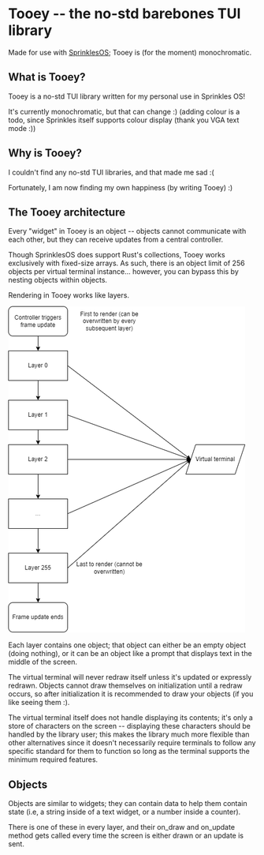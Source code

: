 # Tooey -- the no-std barebones TUI library

Made for use with [SprinklesOS](https://github.com/T-O-R-U-S/sprinkles_os); Tooey is (for the moment) monochromatic.

## What is Tooey?

Tooey is a no-std TUI library written for my personal use in Sprinkles OS!

It's currently monochromatic, but that can change :) (adding colour is a todo, since Sprinkles itself supports
colour display (thank you VGA text mode :))

## Why is Tooey?

I couldn't find any no-std TUI libraries, and that made me sad :(

Fortunately, I am now finding my own happiness (by writing Tooey) :)

## The Tooey architecture

Every "widget" in Tooey is an object -- objects cannot communicate with each other, but they can receive updates from a central controller.

Though SprinklesOS does support Rust's collections, Tooey works exclusively with fixed-size arrays. As such, there is an object
limit of 256 objects per virtual terminal instance... however, you can bypass this by nesting objects within objects.

Rendering in Tooey works like layers.

![A diagram demonstrating how rendering is carried out by Tooey](readme/layer_diagram.png)

Each layer contains one object; that object can either be an empty object (doing nothing), or it can be
an object like a prompt that displays text in the middle of the screen.

The virtual terminal will never redraw itself unless it's updated or expressly redrawn. Objects cannot
draw themselves on initialization until a redraw occurs, so after initialization it is recommended
to draw your objects (if you like seeing them :).

The virtual terminal itself does not handle displaying its contents; it's only a store of characters on the screen -- displaying these characters should be handled by the library user; this makes
the library much more flexible than other alternatives since it doesn't necessarily require terminals to
follow any specific standard for them to function so long as the terminal supports the minimum required
features.

## Objects

Objects are similar to widgets; they can contain data to help them contain state (i.e, a string inside of a
text widget, or a number inside a counter).

There is one of these in every layer, and their on_draw and on_update method gets called every time the
screen is either drawn or an update is sent.